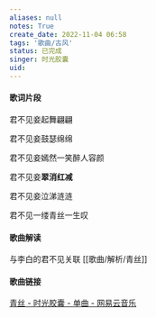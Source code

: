 ```yaml
---
aliases: null
notes: True
create_date: 2022-11-04 06:58
tags: '歌曲/古风'
status: 已完成
singer: 时光胶囊
uid: 
---
```



#### 歌词片段

君不见妾起舞翩翩

君不见妾鼓瑟绵绵

君不见妾嫣然一笑醉人容颜

君不见妾**翠消红减**

君不见妾泣涕涟涟

君不见一缕青丝一生叹

#### 歌曲解读

与李白的君不见关联
[[歌曲/解析/青丝]]

#### 歌曲链接

[青丝 - 时光胶囊 - 单曲 - 网易云音乐](https://music.163.com/song?id=30500857&userid=84019341)



